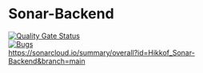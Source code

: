 # Sonar-Backend
[![Quality Gate Status](https://sonarcloud.io/api/project_badges/measure?project=Hikkof_Sonar-Backend&metric=alert_status)](https://sonarcloud.io/dashboard?id=Hikkof_Sonar-Backend)</br>
[![Bugs](https://sonarcloud.io/api/project_badges/measure?project=Hikkof_Sonar-Backend&metric=alert_status)](https://sonarcloud.io/dashboard?id=Hikkof_Sonar-Backend)</br>
https://sonarcloud.io/summary/overall?id=Hikkof_Sonar-Backend&branch=main
